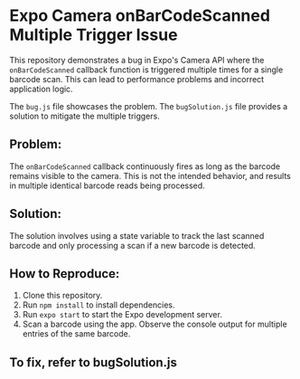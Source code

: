 # Expo Camera onBarCodeScanned Multiple Trigger Issue

This repository demonstrates a bug in Expo's Camera API where the `onBarCodeScanned` callback function is triggered multiple times for a single barcode scan.  This can lead to performance problems and incorrect application logic.

The `bug.js` file showcases the problem. The `bugSolution.js` file provides a solution to mitigate the multiple triggers.

## Problem:

The `onBarCodeScanned` callback continuously fires as long as the barcode remains visible to the camera.  This is not the intended behavior, and results in multiple identical barcode reads being processed.

## Solution:

The solution involves using a state variable to track the last scanned barcode and only processing a scan if a new barcode is detected.

## How to Reproduce:

1. Clone this repository.
2. Run `npm install` to install dependencies.
3. Run `expo start` to start the Expo development server.
4. Scan a barcode using the app. Observe the console output for multiple entries of the same barcode.

## To fix, refer to bugSolution.js